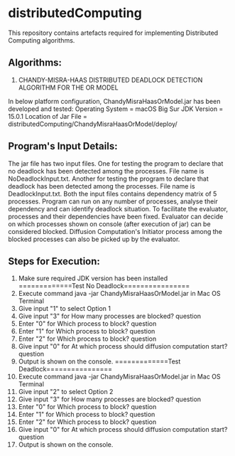 # distributedComputing
This repository contains artefacts required for implementing Distributed Computing algorithms.

Algorithms:
-----------
1. CHANDY-MISRA-HAAS DISTRIBUTED DEADLOCK DETECTION ALGORITHM FOR THE OR MODEL

In below platform configuration, ChandyMisraHaasOrModel.jar has been developed and tested:
Operating System = macOS Big Sur
JDK Version = 15.0.1
Location of Jar File = distributedComputing/ChandyMisraHaasOrModel/deploy/

Program's Input Details:
------------------------
The jar file has two input files.
One for testing the program to declare that no deadlock has been detected among the processes. File name is NoDeadlockInput.txt.
Another for testing the program to declare that deadlock has been detected among the processes. File name is DeadlockInput.txt.
Both the input files contains dependency matrix of 5 processes.
Program can run on any number of processes, analyse their dependency and can identify deadlock situation.
To facilitate the evaluator, processes and their dependencies have been fixed.
Evaluator can decide on which processes shown on console (after execution of jar) can be considered blocked.
Diffusion Computation's Initiator process among the blocked processes can also be picked up by the evaluator.

Steps for Execution:
--------------------
1. Make sure required JDK version has been installed
=============Test No Deadlock================
2. Execute command java -jar ChandyMisraHaasOrModel.jar in Mac OS Terminal
3. Give input "1" to select Option 1
4. Give input "3" for How many processes are blocked? question
5. Enter "0" for Which process to block? question
6. Enter "1" for Which process to block? question
7. Enter "2" for Which process to block? question
8. Give input "0" for At which process should diffusion computation start? question
9. Output is shown on the console.
=============Test Deadlock================
10. Execute command java -jar ChandyMisraHaasOrModel.jar in Mac OS Terminal
11. Give input "2" to select Option 2
12. Give input "3" for How many processes are blocked? question
13. Enter "0" for Which process to block? question
14. Enter "1" for Which process to block? question
15. Enter "2" for Which process to block? question
16. Give input "0" for At which process should diffusion computation start? question
17. Output is shown on the console.

